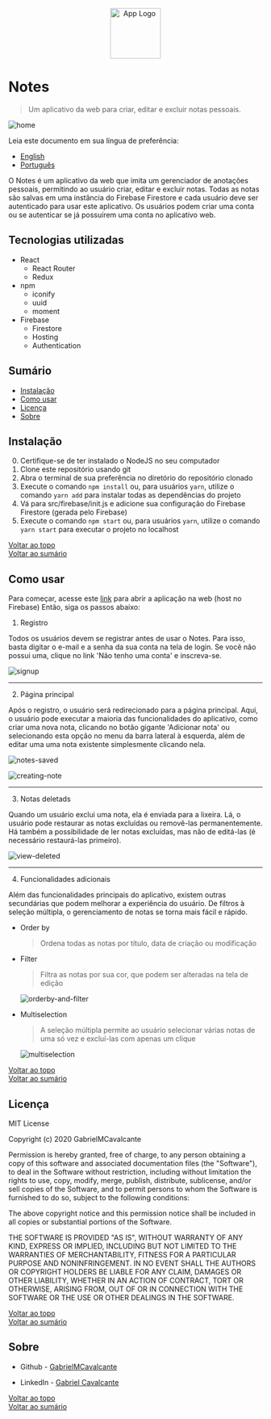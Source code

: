 <p align="center"><img src="github/app-logo.png" width="100" height=100 alt="App Logo"/></p>

# Notes

> Um aplicativo da web para criar, editar e excluir notas pessoais.

![home](github/home.jpg)

Leia este documento em sua língua de preferência: 
- [English](README.md) 
- [Português](README.pt.md)

O Notes é um aplicativo da web que imita um gerenciador de anotações pessoais, permitindo ao usuário criar, editar e excluir notas.
Todas as notas são salvas em uma instância do Firebase Firestore e cada usuário deve ser autenticado para usar este aplicativo. Os usuários podem
criar uma conta ou se autenticar se já possuírem uma conta no aplicativo web.

## Tecnologias utilizadas

- React
  - React Router
  - Redux
- npm
  - iconify
  - uuid
  - moment
- Firebase
  - Firestore
  - Hosting
  - Authentication

## Sumário

- [Instalação](#instalacao)
- [Como usar](#como-usar)
- [Licença](#licenca)
- [Sobre](#sobre)

## Instalação

0. Certifique-se de ter instalado o NodeJS no seu computador
1. Clone este repositório usando git
1. Abra o terminal de sua preferência no diretório do repositório clonado
1. Execute o comando ``npm install`` ou, para usuários ``yarn``, utilize o comando ``yarn add`` para instalar todas as dependências do projeto
1. Vá para src/firebase/init.js e adicione sua configuração do Firebase Firestore (gerada pelo Firebase)
1. Execute o comando ``npm start`` ou, para usuários ``yarn``, utilize o comando ``yarn start`` para executar o projeto no localhost

[Voltar ao topo](#notes) <br>
[Voltar ao sumário](#sumario)

## Como usar

<p>Para começar, acesse este <a href="https://notes-5cf6a.firebaseapp.com">link</a> para abrir a aplicação na web (host no Firebase)
Então, siga os passos abaixo:</p>

1. Registro
  <p>Todos os usuários devem se registrar antes de usar o Notes. Para isso, basta digitar o e-mail e a senha da sua conta na tela de login.
  Se você não possui uma, clique no link 'Não tenho uma conta' e inscreva-se.</p>
  
 ![signup](github/signup.jpg)
  
  <hr>
  
2. Página principal
  <p>Após o registro, o usuário será redirecionado para a página principal. Aqui, o usuário pode executar a maioria das funcionalidades do aplicativo, como criar uma nova nota, clicando no botão gigante 'Adicionar nota' ou selecionando esta opção no menu da barra lateral à esquerda, além de editar uma uma nota existente simplesmente clicando nela.</p>
  
  ![notes-saved](github/home.jpg "Notes created by the user")
  
  ![creating-note](github/editing-note.jpg "Editting note")
  
  <hr>
  
3. Notas deletads
  <p>Quando um usuário exclui uma nota, ela é enviada para a lixeira. Lá, o usuário pode restaurar as notas excluídas ou removê-las permanentemente. Há também a possibilidade de ler notas excluídas, mas não de editá-las (é necessário restaurá-las primeiro).</p>
  
  ![view-deleted](github/view-deleted.jpg)
  
  <hr>
  
4. Funcionalidades adicionais
  <p>Além das funcionalidades principais do aplicativo, existem outras secundárias que podem melhorar a experiência do usuário. De filtros à seleção múltipla, o gerenciamento de notas se torna mais fácil e rápido.</p>
  
  - Order by
    > <p>Ordena todas as notas por título, data de criação ou modificação</p>
  
  - Filter
    > <p>Filtra as notas por sua cor, que podem ser alteradas na tela de edição</p>
    
    ![orderby-and-filter](github/orderby-filter.jpg)
  
  - Multiselection
    > <p>A seleção múltipla permite ao usuário selecionar várias notas de uma só vez e excluí-las com apenas um clique</p>
    ![multiselection](github/multiselection.jpg)
  
[Voltar ao topo](#notes) <br>
[Voltar ao sumário](#sumario)

## Licença
MIT License

Copyright (c) 2020 GabrielMCavalcante

Permission is hereby granted, free of charge, to any person obtaining a copy
of this software and associated documentation files (the "Software"), to deal
in the Software without restriction, including without limitation the rights
to use, copy, modify, merge, publish, distribute, sublicense, and/or sell
copies of the Software, and to permit persons to whom the Software is
furnished to do so, subject to the following conditions:

The above copyright notice and this permission notice shall be included in all
copies or substantial portions of the Software.

THE SOFTWARE IS PROVIDED "AS IS", WITHOUT WARRANTY OF ANY KIND, EXPRESS OR
IMPLIED, INCLUDING BUT NOT LIMITED TO THE WARRANTIES OF MERCHANTABILITY,
FITNESS FOR A PARTICULAR PURPOSE AND NONINFRINGEMENT. IN NO EVENT SHALL THE
AUTHORS OR COPYRIGHT HOLDERS BE LIABLE FOR ANY CLAIM, DAMAGES OR OTHER
LIABILITY, WHETHER IN AN ACTION OF CONTRACT, TORT OR OTHERWISE, ARISING FROM,
OUT OF OR IN CONNECTION WITH THE SOFTWARE OR THE USE OR OTHER DEALINGS IN THE
SOFTWARE.

[Voltar ao topo](#notes) <br>
[Voltar ao sumário](#sumario)

## Sobre

- Github - [GabrielMCavalcante](https://github.com/GabrielMCavalcante)

- LinkedIn - [Gabriel Cavalcante](https://linkedin.com/in/gabrielmcavalcante)

[Voltar ao topo](#notes) <br>
[Voltar ao sumário](#sumario)

